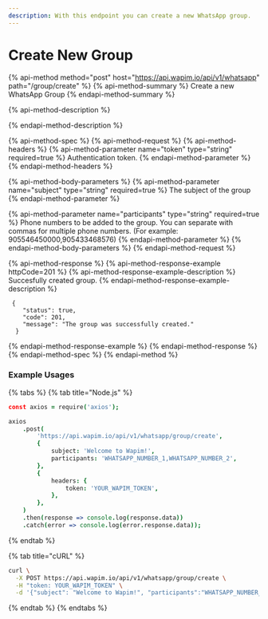 ```yaml
---
description: With this endpoint you can create a new WhatsApp group.
---
```


# Create New Group

{% api-method method="post" host="https://api.wapim.io/api/v1/whatsapp" path="/group/create" %}
{% api-method-summary %}
Create a new WhatsApp Group
{% endapi-method-summary %}

{% api-method-description %}

{% endapi-method-description %}

{% api-method-spec %}
{% api-method-request %}
{% api-method-headers %}
{% api-method-parameter name="token" type="string" required=true %}
Authentication token.
{% endapi-method-parameter %}
{% endapi-method-headers %}

{% api-method-body-parameters %}
{% api-method-parameter name="subject" type="string" required=true %}
The subject of the group
{% endapi-method-parameter %}

{% api-method-parameter name="participants" type="string" required=true %}
Phone numbers to be added to the group. You can separate with commas for multiple phone numbers. \(For example: 905546450000,905433468576\)
{% endapi-method-parameter %}
{% endapi-method-body-parameters %}
{% endapi-method-request %}

{% api-method-response %}
{% api-method-response-example httpCode=201 %}
{% api-method-response-example-description %}
Succesfully created group.
{% endapi-method-response-example-description %}

```text
 {
    "status": true,
    "code": 201,
    "message": "The group was successfully created."
  }
```
{% endapi-method-response-example %}
{% endapi-method-response %}
{% endapi-method-spec %}
{% endapi-method %}

### Example Usages

{% tabs %}
{% tab title="Node.js" %}
```coffeescript
const axios = require('axios');

axios
	.post(
		'https://api.wapim.io/api/v1/whatsapp/group/create',
		{
			subject: 'Welcome to Wapim!',
			participants: 'WHATSAPP_NUMBER_1,WHATSAPP_NUMBER_2',
		},
		{
			headers: {
				token: 'YOUR_WAPIM_TOKEN',
			},
		},
	)
	.then(response => console.log(response.data))
	.catch(error => console.log(error.response.data));

```
{% endtab %}

{% tab title="cURL" %}
```bash
curl \
  -X POST https://api.wapim.io/api/v1/whatsapp/group/create \
  -H "token: YOUR_WAPIM_TOKEN" \
  -d '{"subject": "Welcome to Wapim!", "participants":"WHATSAPP_NUMBER_1,WHATSAPP_NUMBER_2"}'
```
{% endtab %}
{% endtabs %}

